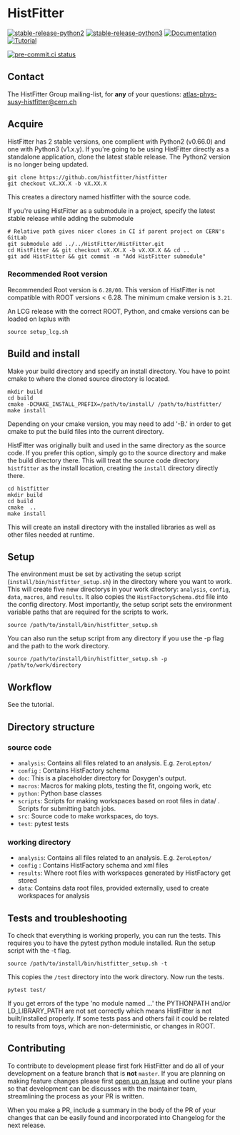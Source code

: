 # HistFitter 

[![stable-release-python2](https://img.shields.io/badge/StablePython2-v0.66.0-green)](https://gitlab.cern.ch/HistFitter/HistFitter/-/releases/v0.66.0)
[![stable-release-python3](https://img.shields.io/badge/StablePython3-v1.2.0-green)](https://gitlab.cern.ch/HistFitter/HistFitter/-/tree/v1.2.0)
[![Documentation](https://img.shields.io/badge/Documentation-blue)](https://twiki.cern.ch/twiki/bin/viewauth/AtlasProtected/SusyFitter)
[![Tutorial](https://img.shields.io/badge/Tutorial-orange)](https://twiki.cern.ch/twiki/bin/viewauth/AtlasProtected/HistFitterTutorial)

[![pre-commit.ci status](https://results.pre-commit.ci/badge/github/histfitter/histfitter/master.svg)](https://results.pre-commit.ci/latest/github/histfitter/histfitter/master)

## Contact

The HistFitter Group mailing-list, for **any** of your questions: <atlas-phys-susy-histfitter@cern.ch>

## Acquire
HistFitter has 2 stable versions, one complient with Python2 (v0.66.0) and one with Python3 (v1.x.y).
If you're going to be using HistFitter directly as a standalone application, clone the latest stable release. The Python2 version is no longer being updated.

```
git clone https://github.com/histfitter/histfitter
git checkout vX.XX.X -b vX.XX.X
```
This creates a directory named histfitter with the source code.

If you're using HistFitter as a submodule in a project, specify the latest stable release while adding the submodule

```
# Relative path gives nicer clones in CI if parent project on CERN's GitLab
git submodule add ../../HistFitter/HistFitter.git
cd HistFitter && git checkout vX.XX.X -b vX.XX.X && cd ..
git add HistFitter && git commit -m "Add HistFitter submodule"
```


### Recommended Root version

Recommended Root version is `6.28/00`. This version of HistFitter is not compatible with ROOT versions < 6.28.  The minimum cmake version is `3.21`.

An LCG release with the correct ROOT, Python, and cmake versions can be loaded on lxplus with

```
source setup_lcg.sh
```

## Build and install

Make your build directory and specify an install directory. You have to point cmake to where the cloned source directory is located.
```
mkdir build
cd build
cmake -DCMAKE_INSTALL_PREFIX=/path/to/install/ /path/to/histfitter/
make install
```
Depending on your cmake version, you may need to add '-B.' in order to get cmake to put the build files into the current directory.

HistFitter was originally built and used in the same directory as the source code. If you prefer this option, simply go to the source directory and make the build directory there. This will treat the source code directory `histfitter` as the install location, creating the `install` directory directly there.
```
cd histfitter
mkdir build
cd build
cmake  ..
make install
```
This will create an install directory with the installed libraries as well as other files needed at runtime.


## Setup

The environment must be set by activating the setup script (`install/bin/histfitter_setup.sh`) in the directory where you want to work. This will create five new directorys in your work directory: `analysis`, `config`, `data`, `macros`, and `results`. It also copies the `HistFactorySchema.dtd` file into the config directory. Most importantly, the setup script sets the environment variable paths that are required for the scripts to work.

```
source /path/to/install/bin/histfitter_setup.sh
```
You can also run the setup script from any directory if you use the -p flag and the path to the work directory.

```
source /path/to/install/bin/histfitter_setup.sh -p /path/to/work/directory
```

## Workflow

See the tutorial.

## Directory structure
### source code

- `analysis`: Contains all files related to an analysis. E.g. `ZeroLepton/`
- `config` : Contains HistFactory schema
- `doc`: This is a placeholder directory for Doxygen's output.
- `macros`: Macros for making plots, testing the fit, ongoing work, etc
- `python`: Python base classes
- `scripts`: Scripts for making workspaces based on root files in data/ . Scripts for submitting batch jobs.
- `src`: Source code to make workspaces, do toys.
- `test`: pytest tests

### working directory

- `analysis`: Contains all files related to an analysis. E.g. `ZeroLepton/`
- `config` : Contains HistFactory schema and xml files
- `results`: Where root files with workspaces generated by HistFactory get stored
- `data`: Contains data root files, provided externally, used to create workspaces for analysis


## Tests and troubleshooting
To check that everything is working properly, you can run the tests. This requires you to have the pytest python module installed. Run the setup script with the -t flag.
```
source /path/to/install/bin/histfitter_setup.sh -t
```
This copies the `/test` directory into the work directory. Now run the tests.
```
pytest test/
```
If you get errors of the type 'no module named ...' the PYTHONPATH and/or LD_LIBRARY_PATH are not set correctly which means HistFitter is not built/installed properly. If some tests pass and others fail it could be related to results from toys, which are non-deterministic, or changes in ROOT. 

## Contributing

To contribute to development please first fork HistFitter and do all of your development on a feature branch that is **not** `master`.
If you are planning on making feature changes please first [open up an Issue](https://github.com/histfitter/histfitter/issues) and outline your plans so that development can be discusses with the maintainer team, streamlining the process as your PR is written.

When you make a PR, include a summary in the body of the PR of your changes that can be easily found and incorporated into Changelog for the next release.
